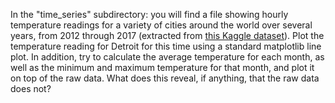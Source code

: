 In the "time_series" subdirectory: you will find a file showing hourly temperature readings for a variety of cities around the world over several years, 
from 2012 through 2017 (extracted from [this Kaggle dataset](https://www.kaggle.com/selfishgene/historical-hourly-weather-data)). 
Plot the temperature reading for Detroit for this time using a standard matplotlib line plot. In addition, try to calculate the average temperature for each month, 
as well as the minimum and maximum temperature for that month, and plot it on top of the raw data. 
What does this reveal, if anything, that the raw data does not?
